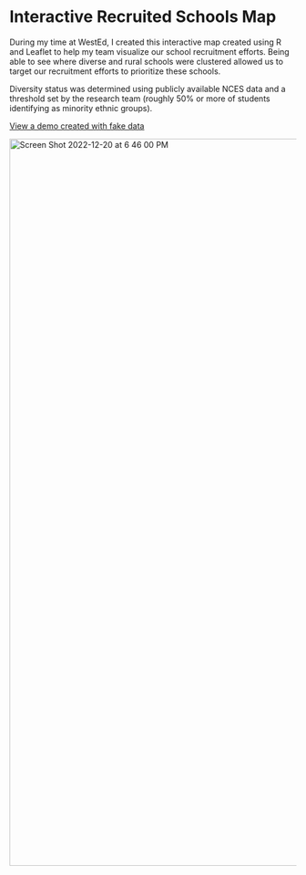 # Interactive Recruited Schools Map
During my time at WestEd, I created this interactive map created using R and Leaflet to help my team visualize our school recruitment efforts. Being able to see where diverse and rural schools were clustered allowed us to target our recruitment efforts to prioritize these schools. 

Diversity status was determined using publicly available NCES data and a threshold set by the research team (roughly 50% or more of students identifying as minority ethnic groups). 

[View a demo created with fake data](https://justinakliu.github.io/interactive-schools-map/)

<img width="1275" alt="Screen Shot 2022-12-20 at 6 46 00 PM" src="https://user-images.githubusercontent.com/87151448/208787498-fbb3d177-ef7e-458f-afff-0b1fd7d2ca2b.png">
